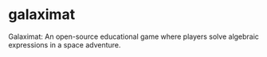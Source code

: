 # galaximat
Galaximat: An open-source educational game where players solve algebraic expressions in a space adventure.
